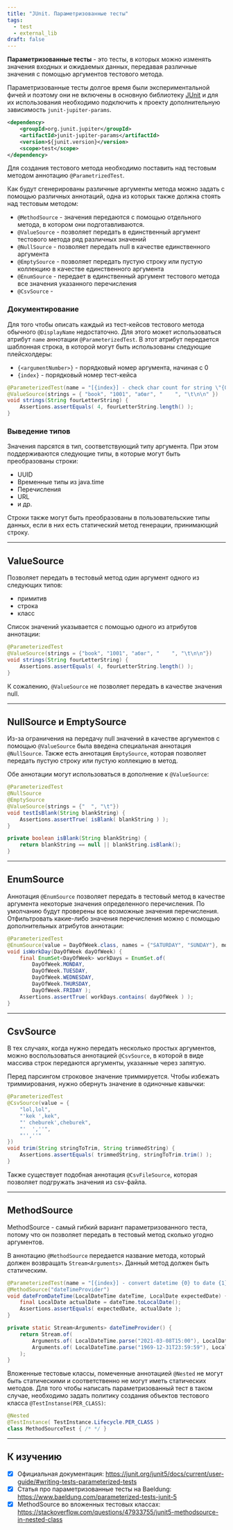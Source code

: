 ```yaml
---
title: "JUnit. Параметризованные тесты"
tags:
  - test
  - external_lib
draft: false
---
```


**Параметризованные тесты** - это тесты, в которых можно изменять значения входных и ожидаемых данных, передавая различные значения с помощью аргументов тестового метода.

Параметризованные тесты долгое время были экспериментальной фичей и поэтому они не включены в основную библиотеку [JUnit](junit.md) и для их использования необходимо подключить к проекту дополнительную зависимость `junit-jupiter-params`.

```xml
<dependency>
    <groupId>org.junit.jupiter</groupId>
    <artifactId>junit-jupiter-params</artifactId>
    <version>${junit.version}</version>
    <scope>test</scope>
</dependency>
```

Для создания тестового метода необходимо поставить над тестовым методом аннотацию `@ParametrizedTest`.

Как будут сгенерированы различные аргументы метода можно задать с помощью различных аннотаций, одна из которых также должна стоять над тестовым методом:

- `@MethodSource` - значения передаются с помощью отдельного метода, в котором они подготавливаются.
- `@ValueSource` - позволяет передать в единственный аргумент тестового метода ряд различных значений
- `@NullSource` - позволяет передать null в качестве единственного аргумента
- `@EmptySource` - позволяет передать пустую строку или пустую коллекцию в качестве единственного аргумента
- `@EnumSource` - передает в единственный аргумент тестового метода все значения указанного перечисления
- `@CsvSource` -

### Документирование

Для того чтобы описать каждый из тест-кейсов тестового метода обычного `@DisplayName` недостаточно. Для этого может использоваться атрибут `name` аннотации `@ParameterizedTest`. В этот атрибут передается шаблонная строка, в которой могут быть использованы следующие плейсхолдеры:

- `{<argumentNumber>}` - порядковый номер аргумента, начиная с 0
- `{index}` - порядковый номер тест-кейса

```java
@ParameterizedTest(name = "[{index}] - check char count for string \"{0}\"")
@ValueSource(strings = { "book", "1001", "абвг", "    ", "\t\n\n" })
void strings(String fourLetterString) {
    Assertions.assertEquals( 4, fourLetterString.length() );
}
```

### Выведение типов

Значения парсятся в тип, соответствующий типу аргумента. При этом поддерживаются следующие типы, в которые могут быть преобразованы строки:

- UUID
- Временные типы из java.time
- Перечисления
- URL
- и др.

Строки также могут быть преобразованы в пользовательские типы данных, если в них есть статический метод генерации, принимающий строку.

---
## ValueSource

Позволяет передать в тестовый метод один аргумент одного из следующих типов:

- примитив
- строка
- класс

Список значений указывается с помощью одного из атрибутов аннотации:
```java
@ParameterizedTest
@ValueSource(strings = {"book", "1001", "абвг", "    ", "\t\n\n"})
void strings(String fourLetterString) {
    Assertions.assertEquals( 4, fourLetterString.length() );
}
```

К сожалению, `@ValueSource` не позволяет передать в качестве значения null.

---
## NullSource и EmptySource

Из-за ограничения на передачу null значений в качестве аргументов с помощью `@ValueSource` была введена специальная аннотация `@NullSource`. Также есть аннотация `EmptySource`, которая позволяет передать пустую строку или пустую коллекцию в метод.

Обе аннотации могут использоваться в дополнение к `@ValueSource`:
```java
@ParameterizedTest
@NullSource
@EmptySource
@ValueSource(strings = {"  ", "\t"})
void testIsBlank(String blankString) {
    Assertions.assertTrue( isBlank( blankString ) );
}

private boolean isBlank(String blankString) {
    return blankString == null || blankString.isBlank();
}
```

---
## EnumSource

Аннотация `@EnumSource` позволяет передать в тестовый метод в качестве аргумента некоторые значения определенного перечисления. По умолчанию будут проверены все возможные значения перечисления. Отфильтровать какие-либо значения перечисления можно с помощью дополнительных атрибутов аннотации:

```java
@ParameterizedTest
@EnumSource(value = DayOfWeek.class, names = {"SATURDAY", "SUNDAY"}, mode = EnumSource.Mode.EXCLUDE)
void isWorkDay(DayOfWeek dayOfWeek) {
    final EnumSet<DayOfWeek> workDays = EnumSet.of(
        DayOfWeek.MONDAY,
        DayOfWeek.TUESDAY,
        DayOfWeek.WEDNESDAY,
        DayOfWeek.THURSDAY,
        DayOfWeek.FRIDAY );
    Assertions.assertTrue( workDays.contains( dayOfWeek ) );
}
```

---
## CsvSource

В тех случаях, когда нужно передать несколько простых аргументов, можно воспользоваться аннотацией `@CsvSource`, в которой в виде массива строк передаются аргументы, указанные через запятую.

Перед парсингом строковое значение триммируется. Чтобы избежать триммирования, нужно обернуть значение в одиночные кавычки:

```java
@ParameterizedTest
@CsvSource(value = {
    "lol,lol",
    "'kek ',kek",
    "' cheburek',cheburek",
    "'  ',''",
    "'',''"
})
void trim(String stringToTrim, String trimmedString) {
    Assertions.assertEquals( trimmedString, stringToTrim.trim() );
}
```

Также существует подобная аннотация `@CsvFileSource`, которая позволяет подгружать значения из csv-файла.

---
## MethodSource

MethodSource - самый гибкий вариант параметризованного теста, потому что он позволяет передать в тестовый метод сколько угодно аргументов.

В аннотацию `@MethodSource` передается название метода, который должен возвращать `Stream<Arguments>`. Данный метод должен быть статическим.

```java
@ParameterizedTest(name = "[{index}] - convert datetime {0} to date {1}")
@MethodSource("dateTimeProvider")
void dateFromDateTime(LocalDateTime dateTime, LocalDate expectedDate) {
    final LocalDate actualDate = dateTime.toLocalDate();
    Assertions.assertEquals( expectedDate, actualDate );
}

private static Stream<Arguments> dateTimeProvider() {
    return Stream.of(
        Arguments.of( LocalDateTime.parse("2021-03-08T15:00"), LocalDate.parse( "2021-03-08" ) ),
        Arguments.of( LocalDateTime.parse("1969-12-31T23:59:59"), LocalDate.parse( "1969-12-31" ) )
    );
}
```

Вложенные тестовые классы, помеченные аннотацией `@Nested` не могут быть статическими и соответственно не могут иметь статических методов. Для того чтобы написать параметризованный тест в таком случае, необходимо задать политику создания объектов тестового класса `@TestInstanse(PER_CLASS)`:

```java
@Nested
@TestInstance( TestInstance.Lifecycle.PER_CLASS )
class MethodSourceTest { /* */ }
```

---
## К изучению

- [X] Официальная документация: https://junit.org/junit5/docs/current/user-guide/#writing-tests-parameterized-tests
- [X] Статья про параметризованные тесты на Baeldung: https://www.baeldung.com/parameterized-tests-junit-5
- [X] MethodSource во вложенных тестовых классах: https://stackoverflow.com/questions/47933755/junit5-methodsource-in-nested-class